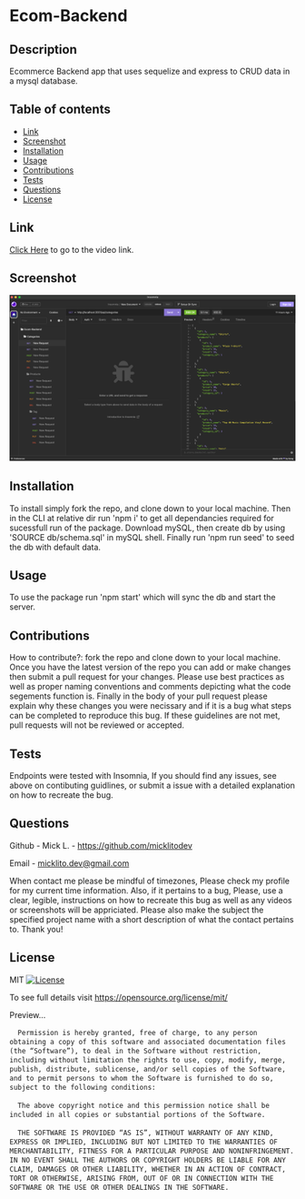 
  # Ecom-Backend


  ## Description
  
  Ecommerce Backend app that uses sequelize and express to CRUD data in a mysql database.



  ## Table of contents
  
  - [ Link ](#link)
  - [ Screenshot ](#screenshot)
  - [ Installation ](#installation)
  - [ Usage ](#usage)
  - [ Contributions ](#contributions)
  - [ Tests ](#tests)
  - [ Questions ](#questions)
  - [ License ](#license)
  

  ## Link
  
  [Click Here](https://github.com/micklitodev) to go to the video link.
  


  ## Screenshot
  
  ![image](./assets/ecbss.png)
  

  
  ## Installation
  
  To install simply fork the repo, and clone down to your local machine. Then in the CLI at relative dir run 'npm i' to get all dependancies required for sucessfull run of the package. Download mySQL, then create db by using 'SOURCE db/schema.sql' in mySQL shell. Finally run 'npm run seed' to seed the db with default data. 


  
  ## Usage
  
  To use the package run 'npm start' which will sync the db and start the server.
  
  
  ## Contributions
  
  How to contribute?: 
  fork the repo and clone down to your local machine. Once you have the latest version of the repo you can add or make changes then submit a pull request for your changes. Please use best practices as well as proper naming conventions and comments depicting what the code segements function is. Finally in the body of your pull request please explain why these changes you were necissary and if it is a bug what steps can be completed to reproduce this bug. If these guidelines are not met, pull requests will not be reviewed or accepted.
  

  
  ## Tests
  
  Endpoints were tested with Insomnia, If you should find any issues, see above on contibuting guidlines, or submit a issue with a detailed explanation on how to recreate the bug.
  

  
  ## Questions
  
  Github - Mick L. - https://github.com/micklitodev

  Email - micklito.dev@gmail.com

  When contact me please be mindful of timezones, Please check my profile for my
  current time information. Also, if it pertains to a bug, Please, use a clear,
  legible, instructions on how to recreate this bug as well as any videos or 
  screenshots will be appriciated. Please also make the subject the specified project
  name with a short description of what the contact pertains to. Thank you! 

  
  ## License
  
  MIT [![License](https://img.shields.io/badge/license-MIT-green)](./LICENSE) 

   To see full details visit https://opensource.org/license/mit/


   Preview... 

   
      Permission is hereby granted, free of charge, to any person obtaining a copy of this software and associated documentation files (the “Software”), to deal in the Software without restriction, including without limitation the rights to use, copy, modify, merge, publish, distribute, sublicense, and/or sell copies of the Software, and to permit persons to whom the Software is furnished to do so, subject to the following conditions:
      
      The above copyright notice and this permission notice shall be included in all copies or substantial portions of the Software.
      
      THE SOFTWARE IS PROVIDED “AS IS”, WITHOUT WARRANTY OF ANY KIND, EXPRESS OR IMPLIED, INCLUDING BUT NOT LIMITED TO THE WARRANTIES OF MERCHANTABILITY, FITNESS FOR A PARTICULAR PURPOSE AND NONINFRINGEMENT. IN NO EVENT SHALL THE AUTHORS OR COPYRIGHT HOLDERS BE LIABLE FOR ANY CLAIM, DAMAGES OR OTHER LIABILITY, WHETHER IN AN ACTION OF CONTRACT, TORT OR OTHERWISE, ARISING FROM, OUT OF OR IN CONNECTION WITH THE SOFTWARE OR THE USE OR OTHER DEALINGS IN THE SOFTWARE.